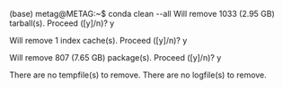 (base) metag@METAG:~$ conda clean --all
Will remove 1033 (2.95 GB) tarball(s).
Proceed ([y]/n)? y

Will remove 1 index cache(s).
Proceed ([y]/n)? y

Will remove 807 (7.65 GB) package(s).
Proceed ([y]/n)? y

There are no tempfile(s) to remove.
There are no logfile(s) to remove.
